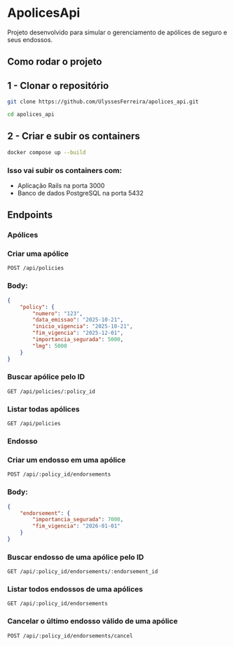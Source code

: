 # ApolicesApi
Projeto desenvolvido para simular o gerenciamento de apólices de seguro e seus endossos.

## Como rodar o projeto

## 1 - Clonar o repositório

```bash
git clone https://github.com/UlyssesFerreira/apolices_api.git
```
```bash
cd apolices_api
```

## 2 - Criar e subir os containers
```bash
docker compose up --build
```
### Isso vai subir os containers com:
- Aplicação Rails na porta 3000
- Banco de dados PostgreSQL na porta 5432

## Endpoints

### Apólices
### Criar uma apólice
```http
POST /api/policies
```
### Body:
```json
{
    "policy": {
        "numero": "123",
        "data_emissao": "2025-10-21",
        "inicio_vigencia": "2025-10-21",
        "fim_vigencia": "2025-12-01",
        "importancia_segurada": 5000,
        "lmg": 5000
    }
}
```

### Buscar apólice pelo ID
```http
GET /api/policies/:policy_id
```

### Listar todas apólices
```http
GET /api/policies
```

### Endosso
### Criar um endosso em uma apólice
```http
POST /api/:policy_id/endorsements
```
### Body:
```json
{
    "endorsement": {
        "importancia_segurada": 7000,
        "fim_vigencia": "2026-01-01"
    }
}
```
### Buscar endosso de uma apólice pelo ID
```http
GET /api/:policy_id/endorsements/:endorsement_id
```

### Listar todos endossos de uma apólices
```http
GET /api/:policy_id/endorsements
```

### Cancelar o último endosso válido de uma apólice
```http
POST /api/:policy_id/endorsements/cancel
```
